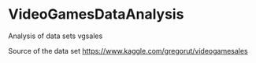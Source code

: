 # VideoGamesDataAnalysis
Analysis of data sets vgsales

Source of the data set https://www.kaggle.com/gregorut/videogamesales
